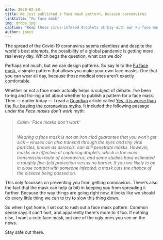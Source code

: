 ```yaml
---
date: 2020-02-28
title: We just published a face mask pattern, because coronavirus
linktitle: "Fu face mask"
img: drops.jpg
caption: "Keep those virus-infesed droplets at bay with our Fu face mask"
author: joost
---
```



The spread of the Covid-19 coronavirus seems relentless and despite the world's best attempts, 
the possibility of a global pandemic is getting more real every day. Which begs the question, what can we do?

Perhaps not much, but we can design patterns. So say hi to the [Fu face mask](/designs/fu/), 
a simple pattern that allows you make your own face masks. One that you can wear all day, 
because those medical ones aren't exactly comfortable.

Whether or not a face mask actually helps is subject of debate. 
I've been to-ing and fro-ing a bit about whether to publish a pattern for a face mask. 
Then — earlier today — I read a [Guardian](https://www.theguardian.com/) article 
called [Yes, it is worse than the flu: busting the coronavirus myths](https://www.theguardian.com/world/2020/feb/28/coronavirus-truth-myths-flu-covid-19-face-masks). 
It included the following passage under the *Face masks don’t work* myth:

> ###### Claim: ‘Face masks don’t work’
>
> *Wearing a face mask is not an iron clad guarantee that you won’t get sick – viruses can also transmit through the eyes and tiny viral particles, known as aerosols, can still penetrate masks. However, masks are effective at capturing droplets, which is the main transmission route of coronavirus, and some studies have estimated a roughly five-fold protection versus no barrier. If you are likely to be in close contact with someone infected, a mask cuts the chance of the disease being passed on.*

This only focusses on preventing you from getting coronavirus. 
There's also the fact that the mask can help (a bit) in keeping you from spreading it further.
Because the way things are going right now, it looks like we should do every little thing we can to try to slow this thing down.

So when I got home, I set out to rush out a face mask pattern. Common sense says it can't hurt, and apparently there's more to it too. 
If nothing else, I want a cute face mask, not one of the ugly ones you see on the news.

Stay safe out there.
